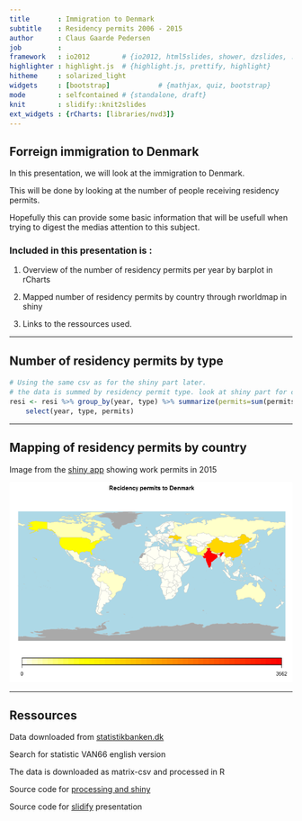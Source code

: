 ```yaml
---
title       : Immigration to Denmark
subtitle    : Residency permits 2006 - 2015
author      : Claus Gaarde Pedersen
job         : 
framework   : io2012        # {io2012, html5slides, shower, dzslides, ...}
highlighter : highlight.js  # {highlight.js, prettify, highlight}
hitheme     : solarized_light
widgets     : [bootstrap]            # {mathjax, quiz, bootstrap}
mode        : selfcontained # {standalone, draft}
knit        : slidify::knit2slides
ext_widgets : {rCharts: [libraries/nvd3]}
---
```


## Forreign immigration to Denmark



In this presentation, we will look at the immigration to Denmark.

This will be done by looking at the number of people receiving residency permits.

Hopefully this can provide some basic information that will be usefull when trying to digest the medias attention to this subject.


### Included in this presentation is :

1. Overview of the number of residency permits per year by barplot in rCharts

2. Mapped number of residency permits by country through rworldmap in shiny

3. Links to the ressources used.

--- 

## Number of residency permits by type



```r
# Using the same csv as for the shiny part later.
# the data is summed by residency permit type. look at shiny part for country details 
resi <- resi %>% group_by(year, type) %>% summarize(permits=sum(permits)) %>%
    select(year, type, permits)
```


<div id = 'chart3e643077750b' class = 'rChart nvd3'></div>
<script type='text/javascript'>
 $(document).ready(function(){
      drawchart3e643077750b()
    });
    function drawchart3e643077750b(){  
      var opts = {
 "dom": "chart3e643077750b",
"width":    800,
"height":    400,
"x": "year",
"y": "permits",
"group": "type",
"type": "multiBarChart",
"id": "chart3e643077750b" 
},
        data = [
 {
 "year": 2006,
"type": "Asylum",
"permits": 1095 
},
{
 "year": 2006,
"type": "EU",
"permits": 12806 
},
{
 "year": 2006,
"type": "Family",
"permits": 3582 
},
{
 "year": 2006,
"type": "Other",
"permits": 616 
},
{
 "year": 2006,
"type": "Study",
"permits": 10976 
},
{
 "year": 2006,
"type": "Work",
"permits": 15396 
},
{
 "year": 2007,
"type": "Asylum",
"permits": 1278 
},
{
 "year": 2007,
"type": "EU",
"permits": 14621 
},
{
 "year": 2007,
"type": "Family",
"permits": 4455 
},
{
 "year": 2007,
"type": "Other",
"permits": 694 
},
{
 "year": 2007,
"type": "Study",
"permits": 13007 
},
{
 "year": 2007,
"type": "Work",
"permits": 21440 
},
{
 "year": 2008,
"type": "Asylum",
"permits": 1453 
},
{
 "year": 2008,
"type": "EU",
"permits": 30544 
},
{
 "year": 2008,
"type": "Family",
"permits": 3749 
},
{
 "year": 2008,
"type": "Other",
"permits": 658 
},
{
 "year": 2008,
"type": "Study",
"permits": 15600 
},
{
 "year": 2008,
"type": "Work",
"permits": 12638 
},
{
 "year": 2009,
"type": "Asylum",
"permits": 1376 
},
{
 "year": 2009,
"type": "EU",
"permits": 24305 
},
{
 "year": 2009,
"type": "Family",
"permits": 4479 
},
{
 "year": 2009,
"type": "Other",
"permits": 732 
},
{
 "year": 2009,
"type": "Study",
"permits": 12988 
},
{
 "year": 2009,
"type": "Work",
"permits": 9168 
},
{
 "year": 2010,
"type": "Asylum",
"permits": 2124 
},
{
 "year": 2010,
"type": "EU",
"permits": 25361 
},
{
 "year": 2010,
"type": "Family",
"permits": 4768 
},
{
 "year": 2010,
"type": "Other",
"permits": 642 
},
{
 "year": 2010,
"type": "Study",
"permits": 11863 
},
{
 "year": 2010,
"type": "Work",
"permits": 10851 
},
{
 "year": 2011,
"type": "Asylum",
"permits": 2249 
},
{
 "year": 2011,
"type": "EU",
"permits": 27395 
},
{
 "year": 2011,
"type": "Family",
"permits": 2902 
},
{
 "year": 2011,
"type": "Other",
"permits": 494 
},
{
 "year": 2011,
"type": "Study",
"permits": 10550 
},
{
 "year": 2011,
"type": "Work",
"permits": 9389 
},
{
 "year": 2012,
"type": "Asylum",
"permits": 2583 
},
{
 "year": 2012,
"type": "EU",
"permits": 30059 
},
{
 "year": 2012,
"type": "Family",
"permits": 3170 
},
{
 "year": 2012,
"type": "Other",
"permits": 494 
},
{
 "year": 2012,
"type": "Study",
"permits": 10652 
},
{
 "year": 2012,
"type": "Work",
"permits": 9024 
},
{
 "year": 2013,
"type": "Asylum",
"permits": 3889 
},
{
 "year": 2013,
"type": "EU",
"permits": 32027 
},
{
 "year": 2013,
"type": "Family",
"permits": 5112 
},
{
 "year": 2013,
"type": "Other",
"permits": 404 
},
{
 "year": 2013,
"type": "Study",
"permits": 11601 
},
{
 "year": 2013,
"type": "Work",
"permits": 11529 
},
{
 "year": 2014,
"type": "Asylum",
"permits": 6104 
},
{
 "year": 2014,
"type": "EU",
"permits": 35415 
},
{
 "year": 2014,
"type": "Family",
"permits": 5727 
},
{
 "year": 2014,
"type": "Other",
"permits": 516 
},
{
 "year": 2014,
"type": "Study",
"permits": 12144 
},
{
 "year": 2014,
"type": "Work",
"permits": 12436 
},
{
 "year": 2015,
"type": "Asylum",
"permits": 10856 
},
{
 "year": 2015,
"type": "EU",
"permits": 37361 
},
{
 "year": 2015,
"type": "Family",
"permits": 11642 
},
{
 "year": 2015,
"type": "Other",
"permits": 491 
},
{
 "year": 2015,
"type": "Study",
"permits": 12646 
},
{
 "year": 2015,
"type": "Work",
"permits": 11688 
} 
]
  
      if(!(opts.type==="pieChart" || opts.type==="sparklinePlus" || opts.type==="bulletChart")) {
        var data = d3.nest()
          .key(function(d){
            //return opts.group === undefined ? 'main' : d[opts.group]
            //instead of main would think a better default is opts.x
            return opts.group === undefined ? opts.y : d[opts.group];
          })
          .entries(data);
      }
      
      if (opts.disabled != undefined){
        data.map(function(d, i){
          d.disabled = opts.disabled[i]
        })
      }
      
      nv.addGraph(function() {
        var chart = nv.models[opts.type]()
          .width(opts.width)
          .height(opts.height)
          
        if (opts.type != "bulletChart"){
          chart
            .x(function(d) { return d[opts.x] })
            .y(function(d) { return d[opts.y] })
        }
          
         
        
          
        

        
        
        
      
       d3.select("#" + opts.id)
        .append('svg')
        .datum(data)
        .transition().duration(500)
        .call(chart);

       nv.utils.windowResize(chart.update);
       return chart;
      });
    };
</script>

---

## Mapping of residency permits by country

Image from the [shiny app](https://khlavus.shinyapps.io/ImmigrationDK/) showing work permits in 2015

![width](rworldmap.png)

---

## Ressources

Data downloaded from [statistikbanken.dk](http://www.statistikbanken.dk/statbank5a/default.asp?w=1280)

Search for statistic VAN66 english version

The data is downloaded as matrix-csv and processed in R

Source code for [processing and shiny](https://github.com/clausgp/ddpshiny)

Source code for [slidify](https://github.com/clausgp/ddpslidify) presentation
